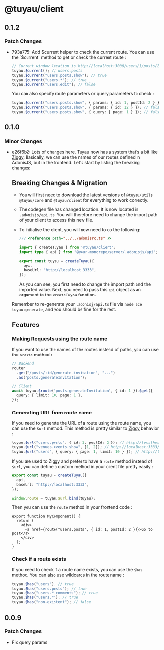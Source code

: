 # @tuyau/client

## 0.1.2

### Patch Changes

- 793a775: Add $current helper to check the current route. You can use the `$current` method to get or check the current route :

  ```ts
  // Current window location is http://localhost:3000/users/1/posts/2, route name is users.posts.show
  tuyau.$current(); // users.posts
  tuyau.$current("users.posts.show"); // true
  tuyau.$current("users.*"); // true
  tuyau.$current("users.edit"); // false
  ```

  You can also specify route parameters or query parameters to check :

  ```ts
  tuyau.$current("users.posts.show", { params: { id: 1, postId: 2 } }); // true
  tuyau.$current("users.posts.show", { params: { id: 12 } }); // false
  tuyau.$current("users.posts.show", { query: { page: 1 } }); // false
  ```

## 0.1.0

### Minor Changes

- e26f6b2: Lots of changes here. Tuyau now has a system that's a bit like [Ziggy](https://github.com/tighten/ziggy). Basically, we can use the names of our routes defined in AdonisJS, but in the frontend. Let's start by listing the breaking changes:

  ## Breaking Changes & Migration

  - You will first need to download the latest versions of `@tuyau/utils` `@tuyau/core` and `@tuyau/client` for everything to work correctly.
  - The codegen file has changed location. It is now located in `.adonisjs/api.ts`. You will therefore need to change the import path of your client to access this new file.
  - To initialise the client, you will now need to do the following:

    ```ts
    /// <reference path="../../adonisrc.ts" />

    import { createTuyau } from "@tuyau/client";
    import type { api } from "@your-monorepo/server/.adonisjs/api";

    export const tuyau = createTuyau({
      api,
      baseUrl: "http://localhost:3333",
    });
    ```

    As you can see, you first need to change the import path and the imported value. Next, you need to pass this `api` object as an argument to the `createTuyau` function.

  Remember to re-generate your `.adonisj/api.ts` file via `node ace tuyau:generate`, and you should be fine for the rest.

  ## Features

  ### Making Requests using the route name

  If you want to use the names of the routes instead of paths, you can use the `$route` method :

  ```ts
  // Backend
  router
    .get("/posts/:id/generate-invitation", "...")
    .as("posts.generateInvitation");

  // Client
  await tuyau.$route("posts.generateInvitation", { id: 1 }).$get({
    query: { limit: 10, page: 1 },
  });
  ```

  ### Generating URL from route name

  If you need to generate the URL of a route using the route name, you can use the `$url` method. This method is pretty similar to [Ziggy](https://github.com/tighten/ziggy) behavior :

  ```ts
  tuyau.$url("users.posts", { id: 1, postId: 2 }); // http://localhost:3333/users/1/posts/2
  tuyau.$url("venues.events.show", [1, 2]); // http://localhost:3333/venues/1/events/2
  tuyau.$url("users", { query: { page: 1, limit: 10 } }); // http://localhost:3333/users?page=1&limit=10
  ```

  If you are used to Ziggy and prefer to have a `route` method instead of `$url`, you can define a custom method in your client file pretty easily :

  ```ts
  export const tuyau = createTuyau({
    api,
    baseUrl: "http://localhost:3333",
  });

  window.route = tuyau.$url.bind(tuyau);
  ```

  Then you can use the `route` method in your frontend code :

  ```tsx
  export function MyComponent() {
    return (
      <div>
        <a href={route("users.posts", { id: 1, postId: 2 })}>Go to post</a>
      </div>
    );
  }
  ```

  ### Check if a route exists

  If you need to check if a route name exists, you can use the `$has` method. You can also use wildcards in the route name :

  ```ts
  tuyau.$has("users"); // true
  tuyau.$has("users.posts"); // true
  tuyau.$has("users.*.comments"); // true
  tuyau.$has("users.*"); // true
  tuyau.$has("non-existent"); // false
  ```

## 0.0.9

### Patch Changes

- Fix query params
